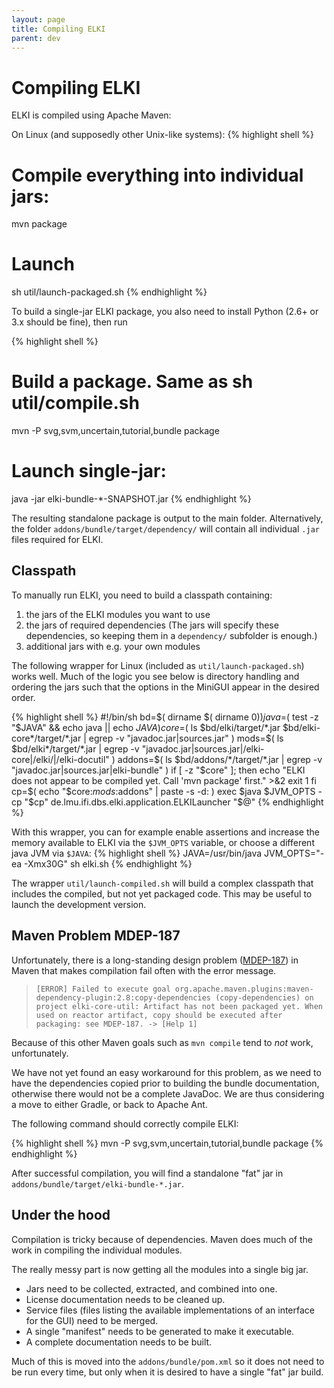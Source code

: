 ```yaml
---
layout: page
title: Compiling ELKI
parent: dev
---
```


Compiling ELKI
==============

ELKI is compiled using Apache Maven:

On Linux (and supposedly other Unix-like systems):
{% highlight shell %}
# Compile everything into individual jars:
mvn package
# Launch
sh util/launch-packaged.sh
{% endhighlight %}

To build a single-jar ELKI package, you also need to install Python (2.6+ or 3.x should be fine), then run

{% highlight shell %}
# Build a package. Same as sh util/compile.sh
mvn -P svg,svm,uncertain,tutorial,bundle package
# Launch single-jar:
java -jar elki-bundle-*-SNAPSHOT.jar
{% endhighlight %}

The resulting standalone package is output to the main folder.
Alternatively, the folder `addons/bundle/target/dependency/` will contain all individual `.jar` files required for ELKI.

Classpath
---------

To manually run ELKI, you need to build a classpath containing:

1. the jars of the ELKI modules you want to use
2. the jars of required dependencies
   (The jars will specify these dependencies, so keeping them in a `dependency/` subfolder is enough.)
3. additional jars with e.g. your own modules

The following wrapper for Linux (included as `util/launch-packaged.sh`) works well. Much of the logic you see below is directory handling and ordering the jars such that the options in the MiniGUI appear in the desired order.

{% highlight shell %}
#!/bin/sh
bd=$( dirname $( dirname $0 ) )
java=$( test -z "$JAVA" && echo java || echo $JAVA  )
core=$( ls $bd/elki/target/*.jar $bd/elki-core*/target/*.jar | egrep -v "javadoc.jar|sources.jar" )
mods=$( ls $bd/elki*/target/*.jar | egrep -v "javadoc.jar|sources.jar|/elki-core|/elki/|/elki-docutil" )
addons=$( ls $bd/addons/*/target/*.jar | egrep -v "javadoc.jar|sources.jar|elki-bundle" )
if [ -z "$core" ]; then
  echo "ELKI does not appear to be compiled yet. Call 'mvn package' first."  >&2
  exit 1
fi
cp=$( echo "$core:$mods:$addons" | paste -s -d: )
exec $java $JVM_OPTS -cp "$cp" de.lmu.ifi.dbs.elki.application.ELKILauncher "$@"
{% endhighlight %}

With this wrapper, you can for example enable assertions and increase the memory available to ELKI via the `$JVM_OPTS` variable, or choose a different java JVM via `$JAVA`:
{% highlight shell %}
JAVA=/usr/bin/java JVM_OPTS="-ea -Xmx30G" sh elki.sh
{% endhighlight %}

The wrapper `util/launch-compiled.sh` will build a complex classpath that includes the compiled, but not yet packaged code. This may be useful to launch the development version.

Maven Problem MDEP-187
----------------------

Unfortunately, there is a long-standing design problem ([MDEP-187](https://issues.apache.org/jira/browse/MDEP-187)) in Maven that makes compilation fail often with the error message.

>     [ERROR] Failed to execute goal org.apache.maven.plugins:maven-dependency-plugin:2.8:copy-dependencies (copy-dependencies) on project elki-core-util: Artifact has not been packaged yet. When used on reactor artifact, copy should be executed after packaging: see MDEP-187. -> [Help 1]

Because of this other Maven goals such as `mvn compile` tend to *not* work, unfortunately.

We have not yet found an easy workaround for this problem, as we need to have the dependencies copied prior to building the bundle documentation, otherwise there would not be a complete JavaDoc. We are thus considering a move to either Gradle, or back to Apache Ant.

The following command should correctly compile ELKI: 

{% highlight shell %}
mvn -P svg,svm,uncertain,tutorial,bundle package
{% endhighlight %}

After successful compilation, you will find a standalone "fat" jar in `addons/bundle/target/elki-bundle-*.jar`.

Under the hood
--------------

Compilation is tricky because of dependencies. Maven does much of the work in compiling the individual modules.

The really messy part is now getting all the modules into a single big jar.

- Jars need to be collected, extracted, and combined into one.
- License documentation needs to be cleaned up.
- Service files (files listing the available implementations of an interface for the GUI) need to be merged.
- A single "manifest" needs to be generated to make it executable.
- A complete documentation needs to be built.

Much of this is moved into the `addons/bundle/pom.xml` so it does not need to be run every time, but only when it is desired to have a single "fat" jar build.
